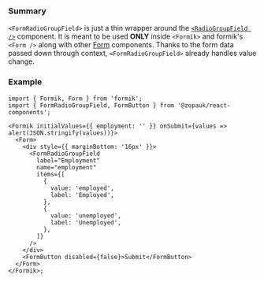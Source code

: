 ### Summary

`<FormRadioGroupField>` is just a thin wrapper around the [`<RadioGroupField />`](#/Components/Molecules/RadioGroupField) component.
It is meant to be used **ONLY** inside `<Formik>` and formik's `<Form />` along with other [Form](#/Organisms/Form) components.
Thanks to the form data passed down through context, `<FormRadioGroupField>` already handles value change.

### Example

```tsx
import { Formik, Form } from 'formik';
import { FormRadioGroupField, FormButton } from '@zopauk/react-components';

<Formik initialValues={{ employment: '' }} onSubmit={values => alert(JSON.stringify(values))}>
  <Form>
    <div style={{ marginBottom: '16px' }}>
      <FormRadioGroupField
        label="Employment"
        name="employment"
        items={[
          {
            value: 'employed',
            label: 'Employed',
          },
          {
            value: 'unemployed',
            label: 'Unemployed',
          },
        ]}
      />
    </div>
    <FormButton disabled={false}>Submit</FormButton>
  </Form>
</Formik>;
```
